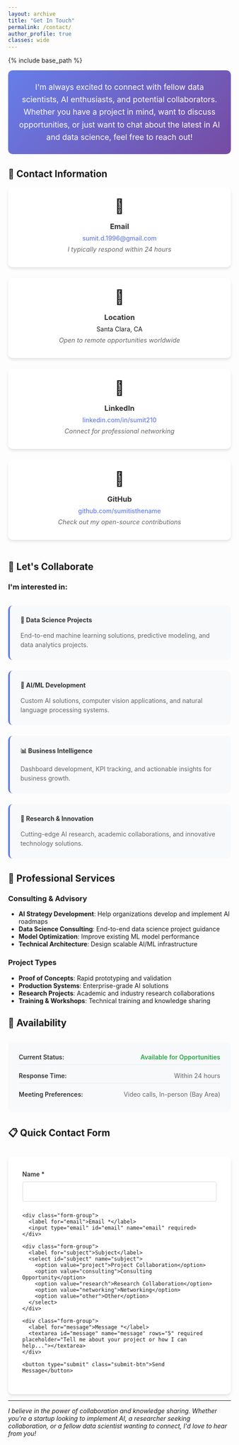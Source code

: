 ```yaml
---
layout: archive
title: "Get In Touch"
permalink: /contact/
author_profile: true
classes: wide
---
```


{% include base_path %}

<div class="contact-intro">
  <p>I'm always excited to connect with fellow data scientists, AI enthusiasts, and potential collaborators. Whether you have a project in mind, want to discuss opportunities, or just want to chat about the latest in AI and data science, feel free to reach out!</p>
</div>

## 📧 Contact Information

<div class="contact-grid">
  <div class="contact-card">
    <div class="contact-icon">📧</div>
    <h3>Email</h3>
    <p><a href="mailto:sumit.d.1996@gmail.com">sumit.d.1996@gmail.com</a></p>
    <p class="contact-note">I typically respond within 24 hours</p>
  </div>
  
  <div class="contact-card">
    <div class="contact-icon">📍</div>
    <h3>Location</h3>
    <p>Santa Clara, CA</p>
    <p class="contact-note">Open to remote opportunities worldwide</p>
  </div>
  
  <div class="contact-card">
    <div class="contact-icon">💼</div>
    <h3>LinkedIn</h3>
    <p><a href="https://linkedin.com/in/sumit210" target="_blank">linkedin.com/in/sumit210</a></p>
    <p class="contact-note">Connect for professional networking</p>
  </div>
  
  <div class="contact-card">
    <div class="contact-icon">🐙</div>
    <h3>GitHub</h3>
    <p><a href="https://github.com/sumitisthename" target="_blank">github.com/sumitisthename</a></p>
    <p class="contact-note">Check out my open-source contributions</p>
  </div>
</div>

## 🤝 Let's Collaborate

### **I'm interested in:**

<div class="collaboration-grid">
  <div class="collab-item">
    <h4>🎯 Data Science Projects</h4>
    <p>End-to-end machine learning solutions, predictive modeling, and data analytics projects.</p>
  </div>
  
  <div class="collab-item">
    <h4>🤖 AI/ML Development</h4>
    <p>Custom AI solutions, computer vision applications, and natural language processing systems.</p>
  </div>
  
  <div class="collab-item">
    <h4>📊 Business Intelligence</h4>
    <p>Dashboard development, KPI tracking, and actionable insights for business growth.</p>
  </div>
  
  <div class="collab-item">
    <h4>🔬 Research & Innovation</h4>
    <p>Cutting-edge AI research, academic collaborations, and innovative technology solutions.</p>
  </div>
</div>

## 💼 Professional Services

### **Consulting & Advisory**
- **AI Strategy Development**: Help organizations develop and implement AI roadmaps
- **Data Science Consulting**: End-to-end data science project guidance
- **Model Optimization**: Improve existing ML model performance
- **Technical Architecture**: Design scalable AI/ML infrastructure

### **Project Types**
- **Proof of Concepts**: Rapid prototyping and validation
- **Production Systems**: Enterprise-grade AI solutions
- **Research Projects**: Academic and industry research collaborations
- **Training & Workshops**: Technical training and knowledge sharing

## 📅 Availability

<div class="availability-info">
  <div class="availability-item">
    <span class="availability-label">Current Status:</span>
    <span class="availability-value available">Available for Opportunities</span>
  </div>
  
  <div class="availability-item">
    <span class="availability-label">Response Time:</span>
    <span class="availability-value">Within 24 hours</span>
  </div>
  
  <div class="availability-item">
    <span class="availability-label">Meeting Preferences:</span>
    <span class="availability-value">Video calls, In-person (Bay Area)</span>
  </div>
</div>

## 📋 Quick Contact Form

<div class="contact-form">
  <form action="https://formspree.io/f/your-form-id" method="POST">
    <div class="form-group">
      <label for="name">Name *</label>
      <input type="text" id="name" name="name" required>
    </div>
    
    <div class="form-group">
      <label for="email">Email *</label>
      <input type="email" id="email" name="email" required>
    </div>
    
    <div class="form-group">
      <label for="subject">Subject</label>
      <select id="subject" name="subject">
        <option value="project">Project Collaboration</option>
        <option value="consulting">Consulting Opportunity</option>
        <option value="research">Research Collaboration</option>
        <option value="networking">Networking</option>
        <option value="other">Other</option>
      </select>
    </div>
    
    <div class="form-group">
      <label for="message">Message *</label>
      <textarea id="message" name="message" rows="5" required placeholder="Tell me about your project or how I can help..."></textarea>
    </div>
    
    <button type="submit" class="submit-btn">Send Message</button>
  </form>
</div>

---

*I believe in the power of collaboration and knowledge sharing. Whether you're a startup looking to implement AI, a researcher seeking collaboration, or a fellow data scientist wanting to connect, I'd love to hear from you!*

<style>
.contact-intro {
  margin-bottom: 2rem;
  padding: 1.5rem;
  background: linear-gradient(135deg, #667eea 0%, #764ba2 100%);
  color: white;
  border-radius: 10px;
  text-align: center;
}

.contact-intro p {
  margin: 0;
  font-size: 1.1rem;
  line-height: 1.6;
}

.contact-grid {
  display: grid;
  grid-template-columns: repeat(auto-fit, minmax(250px, 1fr));
  gap: 1.5rem;
  margin-bottom: 3rem;
}

.contact-card {
  background: white;
  padding: 1.5rem;
  border-radius: 10px;
  box-shadow: 0 4px 6px rgba(0, 0, 0, 0.1);
  text-align: center;
  transition: transform 0.3s ease;
}

.contact-card:hover {
  transform: translateY(-5px);
}

.contact-icon {
  font-size: 2rem;
  margin-bottom: 1rem;
}

.contact-card h3 {
  margin: 0 0 0.5rem 0;
  color: #333;
}

.contact-card p {
  margin: 0.5rem 0;
}

.contact-card a {
  color: #667eea;
  text-decoration: none;
  font-weight: 500;
}

.contact-card a:hover {
  text-decoration: underline;
}

.contact-note {
  font-size: 0.9rem;
  color: #666;
  font-style: italic;
}

.collaboration-grid {
  display: grid;
  grid-template-columns: repeat(auto-fit, minmax(250px, 1fr));
  gap: 1.5rem;
  margin: 2rem 0;
}

.collab-item {
  background: #f8f9fa;
  padding: 1.5rem;
  border-radius: 10px;
  border-left: 4px solid #667eea;
}

.collab-item h4 {
  margin: 0 0 1rem 0;
  color: #333;
}

.collab-item p {
  margin: 0;
  color: #666;
  line-height: 1.5;
}

.availability-info {
  background: #f8f9fa;
  padding: 1.5rem;
  border-radius: 10px;
  margin: 2rem 0;
}

.availability-item {
  display: flex;
  justify-content: space-between;
  align-items: center;
  margin-bottom: 1rem;
  padding-bottom: 0.5rem;
  border-bottom: 1px solid #e9ecef;
}

.availability-item:last-child {
  border-bottom: none;
  margin-bottom: 0;
}

.availability-label {
  font-weight: 600;
  color: #333;
}

.availability-value {
  color: #666;
}

.available {
  color: #28a745;
  font-weight: 600;
}

.contact-form {
  background: white;
  padding: 2rem;
  border-radius: 10px;
  box-shadow: 0 4px 6px rgba(0, 0, 0, 0.1);
  margin-top: 2rem;
}

.form-group {
  margin-bottom: 1.5rem;
}

.form-group label {
  display: block;
  margin-bottom: 0.5rem;
  font-weight: 600;
  color: #333;
}

.form-group input,
.form-group select,
.form-group textarea {
  width: 100%;
  padding: 0.75rem;
  border: 2px solid #e9ecef;
  border-radius: 5px;
  font-size: 1rem;
  transition: border-color 0.3s ease;
}

.form-group input:focus,
.form-group select:focus,
.form-group textarea:focus {
  outline: none;
  border-color: #667eea;
}

.submit-btn {
  background: linear-gradient(135deg, #667eea 0%, #764ba2 100%);
  color: white;
  padding: 0.75rem 2rem;
  border: none;
  border-radius: 5px;
  font-size: 1rem;
  font-weight: 600;
  cursor: pointer;
  transition: transform 0.3s ease;
}

.submit-btn:hover {
  transform: translateY(-2px);
}

@media (max-width: 768px) {
  .contact-grid,
  .collaboration-grid {
    grid-template-columns: 1fr;
  }
  
  .availability-item {
    flex-direction: column;
    align-items: flex-start;
    gap: 0.5rem;
  }
}
</style> 